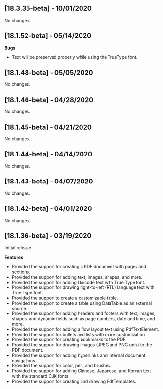 ## [18.3.35-beta] - 10/01/2020

No changes.

## [18.1.52-beta] - 05/14/2020

**Bugs**

* Text will be preserved properly while using the TrueType font.

## [18.1.48-beta] - 05/05/2020

No changes.

## [18.1.46-beta] - 04/28/2020

No changes.

## [18.1.45-beta] - 04/21/2020

No changes. 

## [18.1.44-beta] - 04/14/2020

No changes.

## [18.1.43-beta] - 04/07/2020

No changes.

## [18.1.42-beta] - 04/01/2020

No changes.

## [18.1.36-beta] - 03/19/2020

Initial release

**Features** 
* Provided the support for creating a PDF document with pages and sections.
* Provided the support for adding text, images, shapes, and more.
* Provided the support for adding Unicode text with True Type font.
* Provided the support for drawing right-to-left (RTL) language text with True Type font.
* Provided the support to create a customizable table.
* Provided the support to create a table using DataTable as an external source.
* Provided the support for adding headers and footers with text, images, shapes, and dynamic fields such as page numbers, date and time, and more.
* Provided the support for adding a flow layout text using PdfTextElement.
* Provided the support for bullets and lists with more customization
* Provided the support for creating bookmarks to the PDF.
* Provided the support for drawing images (JPEG and PNG only) to the PDF document.
* Provided the support for adding hyperlinks and internal document navigations.
* Provided the support for color, pen, and brushes. 
* Provided the support for adding Chinese, Japanese, and Korean text with the standard CJK fonts.
* Provided the support for creating and drawing PdfTemplates.